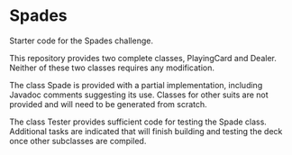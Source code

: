 # Spades
Starter code for the Spades challenge.

This repository provides two complete classes, PlayingCard and Dealer.  Neither of these two classes requires any modification.

The class Spade is provided with a partial implementation, including Javadoc comments suggesting its use.  Classes for other suits are not provided and will need to be generated from scratch.

The class Tester provides sufficient code for testing the Spade class.  Additional tasks are indicated that will finish building and testing the deck once other subclasses are compiled.
